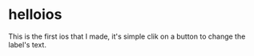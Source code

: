 # helloios


This is the first ios that I made, it's simple clik on a button to change the label's text.
